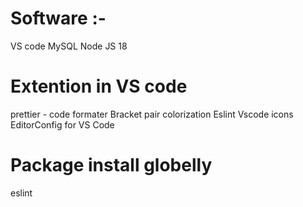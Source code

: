 # Software :-
VS code
MySQL
Node JS 18

# Extention in VS code
prettier - code formater
Bracket pair colorization
Eslint
Vscode icons
EditorConfig for VS Code

# Package install globelly
eslint

